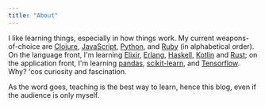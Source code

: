 ```yaml
---
title: "About"
---
```


I like learning things, especially in how things work. My current
weapons-of-choice are [Clojure][clojure], [JavaScript][javascript],
[Python][python], and [Ruby][ruby] (in alphabetical order). On the
language front, I'm learning [Elixir][elixir], [Erlang][erlang],
[Haskell][haskell], [Kotlin][kotlin] and [Rust][rust];
on the application front,
I'm learning [pandas][pandas], [scikit-learn][scikit-learn], and
[Tensorflow][tensorflow]. Why? 'cos curiosity and fascination.

As the word goes, teaching is the best way to learn, hence this blog,
even if the audience is only myself.

[clojure]: https://www.clojure.org
[javascript]: https://developer.mozilla.org/en-US/docs/Web/JavaScript
[python]: https://www.python.org
[ruby]: https://www.ruby-lang.org/en
[elixir]: https://elixir-lang.org
[erlang]: https://www.erlang.org
[haskell]: https://www.haskell.org
[kotlin]: https://kotlinlang.org
[rust]: https://www.rust-lang.org/en-US
[pandas]: https://pandas.pydata.org
[scikit-learn]: http://scikit-learn.org/stable
[tensorflow]: https://www.tensorflow.org
